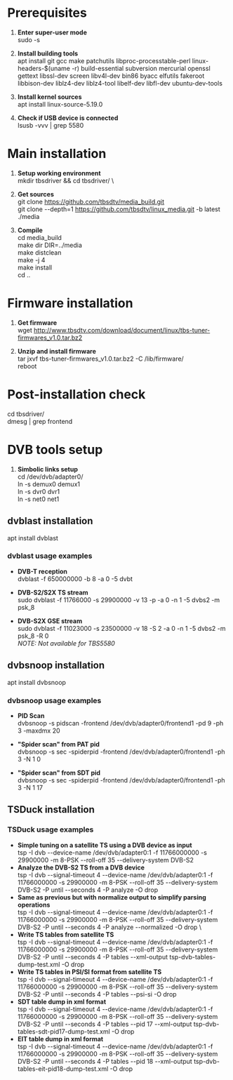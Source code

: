 # Prerequisites
  1) **Enter super-user mode**\
sudo -s 

  2) **Install building tools**\
apt install git gcc make patchutils libproc-processtable-perl linux-headers-$(uname -r) build-essential subversion mercurial openssl gettext libssl-dev screen libv4l-dev bin86 byacc elfutils fakeroot libbison-dev liblz4-dev liblz4-tool libelf-dev libfl-dev ubuntu-dev-tools

  3) **Install kernel sources**\
apt install linux-source-5.19.0

  4) **Check if USB device is connected**\
lsusb -vvv | grep 5580

# Main installation
  1) **Setup working environment**\
mkdir tbsdriver && cd tbsdriver/ \

  2) **Get sources**\
git clone https://github.com/tbsdtv/media_build.git \
git clone --depth=1 https://github.com/tbsdtv/linux_media.git -b latest ./media

  3) **Compile**\
cd media_build\
make dir DIR=../media\
make distclean\
make -j 4\
make install\
cd ..

# Firmware installation
  1) **Get firmware**\
wget http://www.tbsdtv.com/download/document/linux/tbs-tuner-firmwares_v1.0.tar.bz2

  2) **Unzip and install firmware**\
tar jxvf tbs-tuner-firmwares_v1.0.tar.bz2 -C /lib/firmware/ \
reboot

# Post-installation check
cd tbsdriver/ \
dmesg | grep frontend

# DVB tools setup
  1) **Simbolic links setup**\
cd /dev/dvb/adapter0/ \
ln -s demux0 demux1\
ln -s dvr0 dvr1\
ln -s net0 net1

## dvblast installation
apt install dvblast

### dvblast usage examples
- **DVB-T reception**\
dvblast -f 650000000 -b 8 -a 0 -5 dvbt

- **DVB-S2/S2X TS stream**\
sudo dvblast -f 11766000 -s 29900000 -v 13 -p -a 0 -n 1 -5 dvbs2 -m psk_8

- **DVB-S2X GSE stream**\
sudo dvblast -f 11023000 -s 23500000 -v 18 -S 2 -a 0 -n 1 -5 dvbs2 -m psk_8 -R 0\
*NOTE: Not available for TBS5580*

## dvbsnoop installation
apt install dvbsnoop

### dvbsnoop usage examples
- **PID Scan**\
dvbsnoop -s pidscan -frontend /dev/dvb/adapter0/frontend1 -pd 9 -ph 3 -maxdmx 20

- **"Spider scan" from PAT pid**\
dvbsnoop -s sec -spiderpid -frontend /dev/dvb/adapter0/frontend1 -ph 3 -N 1 0

- **"Spider scan" from SDT pid**\
dvbsnoop -s sec -spiderpid -frontend /dev/dvb/adapter0/frontend1 -ph 3 -N 1 17

## TSDuck installation

### TSDuck usage examples
- **Simple tuning on a satellite TS using a DVB device as input**\
tsp -I dvb --device-name /dev/dvb/adapter0:1 -f 11766000000 -s 29900000 -m 8-PSK --roll-off 35 --delivery-system DVB-S2 
- **Analyze the DVB-S2 TS from a DVB device**\
tsp -I dvb --signal-timeout 4 --device-name /dev/dvb/adapter0:1 -f 11766000000 -s 29900000 -m 8-PSK --roll-off 35 --delivery-system DVB-S2 -P until --seconds 4 -P analyze -O drop
- **Same as previous but with normalize output to simplify parsing operations**\
tsp -I dvb --signal-timeout 4 --device-name /dev/dvb/adapter0:1 -f 11766000000 -s 29900000 -m 8-PSK --roll-off 35 --delivery-system DVB-S2 -P until --seconds 4 -P analyze --normalized -O drop \
- **Write TS tables from satellite TS**\
tsp -I dvb --signal-timeout 4 --device-name /dev/dvb/adapter0:1 -f 11766000000 -s 29900000 -m 8-PSK --roll-off 35 --delivery-system DVB-S2 -P until --seconds 4 -P tables --xml-output tsp-dvb-tables-dump-test.xml -O drop 
- **Write TS tables in PSI/SI format from satellite TS**\
tsp -I dvb --signal-timeout 4 --device-name /dev/dvb/adapter0:1 -f 11766000000 -s 29900000 -m 8-PSK --roll-off 35 --delivery-system DVB-S2 -P until --seconds 4 -P tables --psi-si -O drop
- **SDT table dump in xml format**\
tsp -I dvb --signal-timeout 4 --device-name /dev/dvb/adapter0:1 -f 11766000000 -s 29900000 -m 8-PSK --roll-off 35 --delivery-system DVB-S2 -P until --seconds 4 -P tables --pid 17 --xml-output tsp-dvb-tables-sdt-pid17-dump-test.xml -O drop
- **EIT table dump in xml format**\
tsp -I dvb --signal-timeout 4 --device-name /dev/dvb/adapter0:1 -f 11766000000 -s 29900000 -m 8-PSK --roll-off 35 --delivery-system DVB-S2 -P until --seconds 4 -P tables --pid 18 --xml-output tsp-dvb-tables-eit-pid18-dump-test.xml -O drop




